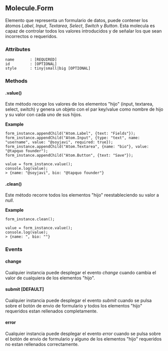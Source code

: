 ## Molecule.Form
Elemento que representa un formulario de datos, puede contener los átomos *Label*, *Input*, *Textarea*, *Select*, *Switch* y *Button*. Esta molecula es capaz de controlar todos los valores introducidos y de señalar los que sean incorrectos o requeridos.

### Attributes

```
name       : [REQUIRED]
id         : [OPTIONAL]
style      : tiny|small|big [OPTIONAL]
```

### Methods

#### .value()
Este método recoge los valores de los elementos "hijo" (input, textarea, select, switch) y genera un objeto con el par key/value como nombre de hijo y su valor con cada uno de sus hijos. 

**Example**

```
form_instance.appendChild("Atom.Label", {text: "Fields"});
form_instance.appendChild("Atom.Input", {type: "text", name: "username", value: "@soyjavi", required: true});
form_instance.appendChild("Atom.Textarea", {name: "bio"}, value: "@tapquo founder");
form_instance.appendChild("Atom.Button", {text: "Save"});

value = form_instance.value();
console.log(value);
> {name: "@soyjavi", bio: "@tapquo founder"}
```

#### .clean()
Este método recorre todos los elementos "hijo" reestableciendo su valor a *null*.

**Example**

```
form_instance.clean();

value = form_instance.value();
console.log(value);
> {name: ", bio: ""}
```


### Events

#### change
Cualquier instancia puede desplegar el evento *change* cuando cambia el valor de cualquiera de los elementos "hijo".

#### submit [DEFAULT]
Cualquier instancia puede desplegar el evento *submit* cuando se pulsa sobre el botón de envio de formulario y todos los elementos "hijo" requeridos estan rellenados completamente.

#### error
Cualquier instancia puede desplegar el evento *error* cuando se pulsa sobre el botón de envio de formulario y alguno de los elementos "hijo" requeridos no estan rellenados correctamente.